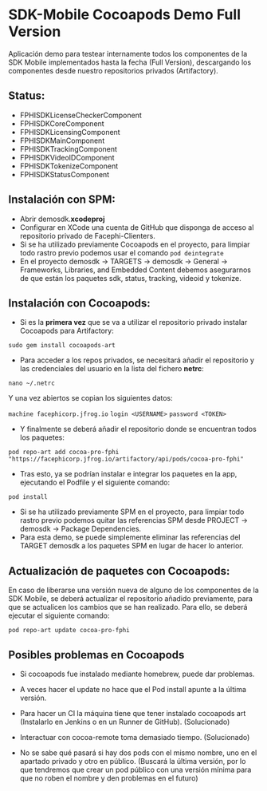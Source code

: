 # SDK-Mobile Cocoapods Demo Full Version

Aplicación demo para testear internamente todos los componentes de la SDK Mobile implementados hasta la fecha (Full Version), descargando los componentes desde nuestro repositorios privados (Artifactory). 

## Status:

 - FPHISDKLicenseCheckerComponent
 - FPHISDKCoreComponent
 - FPHISDKLicensingComponent
 - FPHISDKMainComponent
 - FPHISDKTrackingComponent
 - FPHISDKVideoIDComponent
 - FPHISDKTokenizeComponent
 - FPHISDKStatusComponent

## Instalación con SPM:

- Abrir demosdk.**xcodeproj**
- Configurar en XCode una cuenta de GitHub que disponga de acceso al repositorio privado de Facephi-Clienters.
- Si se ha utilizado previamente Cocoapods en el proyecto, para limpiar todo rastro previo podemos usar el comando `pod deintegrate`
- En el proyecto demosdk -> TARGETS -> demosdk -> General -> Frameworks, Libraries, and Embedded Content debemos asegurarnos de que están los paquetes sdk, status, tracking, videoid y tokenize.

## Instalación con Cocoapods:

- Si es la **primera vez** que se va a utilizar el repositorio privado instalar Cocoapods para Artifactory:

`sudo gem install cocoapods-art`

- Para acceder a los repos privados, se necesitará añadir el repositorio y las credenciales del usuario en la lista del fichero **netrc**:
 
`nano ~/.netrc`

Y una vez abiertos se copian los siguientes datos:
 
`machine facephicorp.jfrog.io`
`login <USERNAME>`
`password <TOKEN>`

- Y finalmente se deberá añadir el repositorio donde se encuentran todos los paquetes:

`pod repo-art add cocoa-pro-fphi "https://facephicorp.jfrog.io/artifactory/api/pods/cocoa-pro-fphi"`

- Tras esto, ya se podrían instalar e integrar los paquetes en la app, ejecutando el Podfile y el siguiente comando:

`pod install`

- Si se ha utilizado previamente SPM en el proyecto, para limpiar todo rastro previo podemos quitar las referencias SPM desde PROJECT -> demosdk -> Package Dependencies.
- Para esta demo, se puede simplemente eliminar las referencias del TARGET demosdk a los paquetes SPM en lugar de hacer lo anterior.

## Actualización de paquetes con Cocoapods:

En caso de liberarse una versión nueva de alguno de los componentes de la SDK Mobile, se deberá actualizar el repositorio añadido previamente, para que se actualicen los cambios que se han realizado. Para ello, se deberá ejecutar el siguiente comando:

`pod repo-art update cocoa-pro-fphi`


## Posibles problemas en Cocoapods

- Si cocoapods fue instalado mediante homebrew, puede dar problemas.

- A veces hacer el update no hace que el Pod install apunte a la última versión.

- Para hacer un CI la máquina tiene que tener instalado cocoapods art (Instalarlo en Jenkins o en un Runner de GitHub). (Solucionado) 

- Interactuar con cocoa-remote toma demasiado tiempo. (Solucionado)

- No se sabe qué pasará si hay dos pods con el mismo nombre, uno en el apartado privado y otro en público. (Buscará la última versión, por lo que tendremos que crear un pod público con una versión mínima para que no roben el nombre y den problemas en el futuro)

